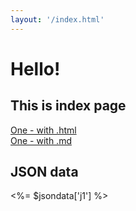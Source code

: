 ```yaml
---
layout: '/index.html'
---
```


# Hello!

## This is index page

[One - with .html](one.html)<br>
[One - with .md](one.md)<br>

## JSON data

<%= $jsondata['j1'] %>